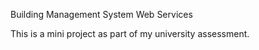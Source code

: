 Building Management System Web Services

This is a mini project as part of my university assessment.

